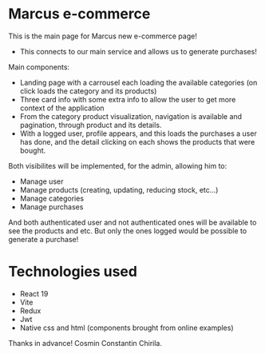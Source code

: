 # Marcus e-commerce

This is the main page for Marcus new e-commerce page!
- This connects to our main service and allows us to generate purchases!

Main components:
- Landing page with a carrousel each loading the available categories (on click loads the category and its products)
- Three card info with some extra info to allow the user to get more context of the application
- From the category product visualization, navigation is available and pagination, through product and its details.
- With a logged user, profile appears, and this loads the purchases a user has done, and the detail clicking on each shows the products that were bought.

Both visibilites will be implemented, for the admin, allowing him to:
- Manage user
- Manage products (creating, updating, reducing stock, etc...)
- Manage categories
- Manage purchases

And both authenticated user and not authenticated ones will be available to see the products and etc.
But only the ones logged would be possible to generate a purchase!

# Technologies used
- React 19
- Vite
- Redux
- Jwt
- Native css and html (components brought from online examples)

Thanks in advance!
Cosmin Constantin Chirila.
